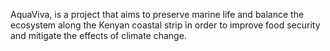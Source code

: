 AquaViva, is a project that aims to preserve marine life and balance the ecosystem along the Kenyan coastal strip in order to improve food security and mitigate the effects of climate change. 
